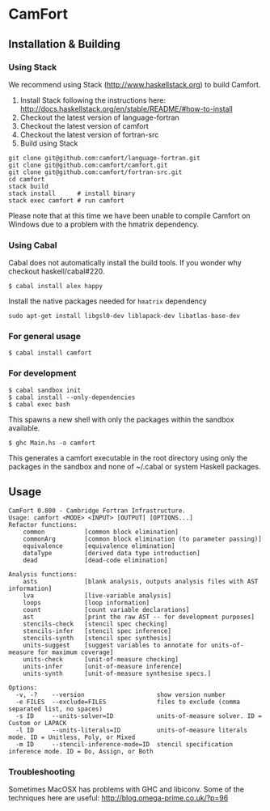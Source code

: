 # CamFort

## Installation & Building

### Using Stack

We recommend using Stack (http://www.haskellstack.org) to build Camfort. 

 1. Install Stack following the instructions here: http://docs.haskellstack.org/en/stable/README/#how-to-install
 2. Checkout the latest version of language-fortran
 3. Checkout the latest version of camfort
 4. Checkout the latest version of fortran-src
 5. Build using Stack

```
git clone git@github.com:camfort/language-fortran.git
git clone git@github.com:camfort/camfort.git
git clone git@github.com:camfort/fortran-src.git
cd camfort
stack build
stack install      # install binary
stack exec camfort # run camfort
```

Please note that at this time we have been unable to compile Camfort on Windows due to a problem with the hmatrix dependency. 

### Using Cabal

Cabal does not automatically install the build tools. If you wonder why
checkout haskell/cabal#220.

```
$ cabal install alex happy
```

Install the native packages needed for `hmatrix` dependency

```
sudo apt-get install libgsl0-dev liblapack-dev libatlas-base-dev
```

### For general usage

```
$ cabal install camfort
```

### For development

```
$ cabal sandbox init
$ cabal install --only-dependencies
$ cabal exec bash
```

This spawns a new shell with only the packages within the sandbox available.

```
$ ghc Main.hs -o camfort
```

This generates a camfort executable in the root directory using only the
packages in the sandbox and none of ~/.cabal or system Haskell packages.

## Usage

```
CamFort 0.800 - Cambridge Fortran Infrastructure.
Usage: camfort <MODE> <INPUT> [OUTPUT] [OPTIONS...]
Refactor functions:
	common         	 [common block elimination] 
	commonArg      	 [common block elimination (to parameter passing)] 
	equivalence    	 [equivalence elimination] 
	dataType       	 [derived data type introduction] 
	dead           	 [dead-code elimination] 

Analysis functions:
	asts           	 [blank analysis, outputs analysis files with AST information] 
	lva            	 [live-variable analysis] 
	loops          	 [loop information] 
	count          	 [count variable declarations] 
	ast            	 [print the raw AST -- for development purposes] 
	stencils-check 	 [stencil spec checking] 
	stencils-infer 	 [stencil spec inference] 
	stencils-synth 	 [stencil spec synthesis] 
	units-suggest  	 [suggest variables to annotate for units-of-measure for maximum coverage] 
	units-check    	 [unit-of-measure checking] 
	units-infer    	 [unit-of-measure inference] 
	units-synth    	 [unit-of-measure synthesise specs.] 

Options:
  -v, -?    --version                    show version number
  -e FILES  --exclude=FILES              files to exclude (comma separated list, no spaces)
  -s ID     --units-solver=ID            units-of-measure solver. ID = Custom or LAPACK
  -l ID     --units-literals=ID          units-of-measure literals mode. ID = Unitless, Poly, or Mixed
  -m ID     --stencil-inference-mode=ID  stencil specification inference mode. ID = Do, Assign, or Both
```

### Troubleshooting
 Sometimes MacOSX has problems with GHC and libiconv. Some of the techniques here are useful: http://blog.omega-prime.co.uk/?p=96
